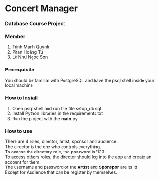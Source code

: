 # Concert Manager

### Database Course Project

### Member
1. Trịnh Mạnh Quỳnh
2. Phan Hoàng Tú
3. Lê Như Ngọc Sơn

### Prerequisite
You should be familiar with PostgreSQL and have the psql shell inside your local machine

### How to install
1. Open psql shell and run the file setup_db.sql
2. Install Python libraries in the requirements.txt
3. Run the project with the __main__.py

### How to use
There are 4 roles, director, artist, sponsor and audience. <br>
The director is the one who controls everything. <br>
To access the directory role, the password is '123'. <br>
To access others roles, the director should log into the app and create an account for them. <br>
The username and password of the <b>Artist</b> and <b>Sponspor</b> are its id <br>
Except for Audience that can be register by themselves. <br>
